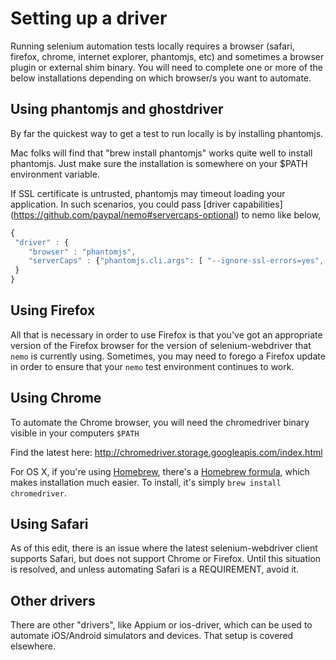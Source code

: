 # Setting up a driver

Running selenium automation tests locally requires a browser (safari, firefox, chrome, internet explorer, phantomjs,
etc) and sometimes a browser plugin or external shim binary. You will need to complete one or more of the below
installations depending on which browser/s you want to automate.

## Using phantomjs and ghostdriver

By far the quickest way to get a test to run locally is by installing phantomjs.

Mac folks will find that "brew install phantomjs" works quite well to install phantomjs. Just make sure the installation
is somewhere on your $PATH environment variable.

If SSL certificate is untrusted, phantomjs may timeout loading your application. In such scenarios, you could pass [driver capabilities] (https://github.com/paypal/nemo#servercaps-optional) to nemo like below,

```javascript
{
 "driver" : {
    "browser" : "phantomjs",
    "serverCaps" : {"phantomjs.cli.args": [ "--ignore-ssl-errors=yes", "--ssl-protocol=tlsv1"]}
 }
}
```

## Using Firefox

All that is necessary in order to use Firefox is that you've got an appropriate version of the Firefox browser for the
version of selenium-webdriver that `nemo` is currently using. Sometimes, you may need to forego a Firefox update in order
to ensure that your `nemo` test environment continues to work.

## Using Chrome

To automate the Chrome browser, you will need the chromedriver binary visible in your computers `$PATH`

Find the latest here:
http://chromedriver.storage.googleapis.com/index.html

For OS X, if you're using [Homebrew](http://brew.sh/), there's a [Homebrew formula](http://brewformulas.org/Chromedriver),
which makes installation much easier.  To install, it's simply `brew install chromedriver`.

## Using Safari

As of this edit, there is an issue where the latest selenium-webdriver client supports Safari, but does not support Chrome or
Firefox. Until this situation is resolved, and unless automating Safari is a REQUIREMENT, avoid it.

## Other drivers

There are other "drivers", like Appium or ios-driver, which can be used to automate iOS/Android simulators and devices.
That setup is covered elsewhere.


